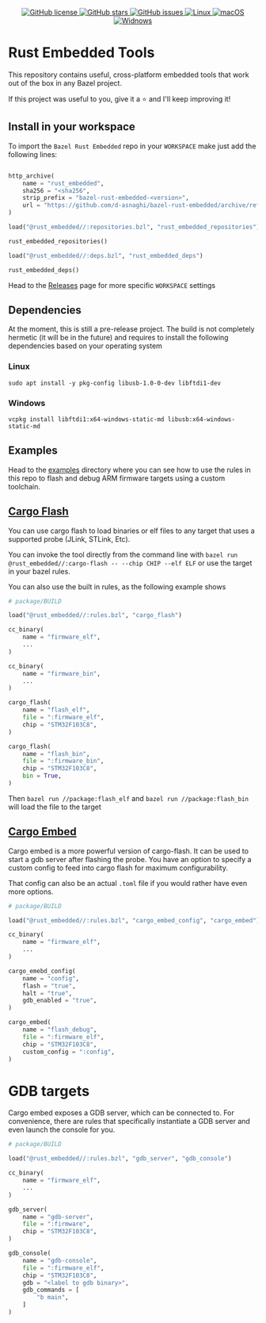 <p align="center">

<a href="https://github.com/d-asnaghi/bazel-rust-embedded/blob/master/LICENSE">
    <img alt="GitHub license" src="https://img.shields.io/github/license/d-asnaghi/bazel-rust-embedded?color=success">
</a>

<a href="https://github.com/d-asnaghi/bazel-rust-embedded/stargazers">
    <img alt="GitHub stars" src="https://img.shields.io/github/stars/d-asnaghi/bazel-rust-embedded?color=success">
</a>

<a href="https://github.com/d-asnaghi/bazel-rust-embedded/issues">
    <img alt="GitHub issues" src="https://img.shields.io/github/issues/d-asnaghi/bazel-rust-embedded">
</a>

<a href="https://github.com/d-asnaghi/bazel-rust-embedded/actions">
    <img alt="Linux" src="https://github.com/d-asnaghi/bazel-rust-embedded/workflows/Linux/badge.svg">
</a>

<a href="https://github.com/d-asnaghi/bazel-rust-embedded/actions">
    <img alt="macOS" src="https://github.com/d-asnaghi/bazel-rust-embedded/workflows/macOS/badge.svg">
</a>

<a href="https://github.com/d-asnaghi/bazel-rust-embedded/actions">
    <img alt="Widnows" src="https://github.com/d-asnaghi/bazel-rust-embedded/workflows/Windows/badge.svg">
</a>

</p>

# Rust Embedded Tools

This repository contains useful, cross-platform embedded tools that work out of the box in any Bazel project.

If this project was useful to you, give it a ⭐️ and I'll keep improving it!

## Install in your workspace

To import the `Bazel Rust Embedded` repo in your `WORKSPACE` make just add the following lines:

```python

http_archive(
    name = "rust_embedded",
    sha256 = "<sha256",
    strip_prefix = "bazel-rust-embedded-<version>",
    url = "https://github.com/d-asnaghi/bazel-rust-embedded/archive/refs/tags/<version>.tar.gz",
)

load("@rust_embedded//:repositories.bzl", "rust_embedded_repositories")

rust_embedded_repositories()

load("@rust_embedded//:deps.bzl", "rust_embedded_deps")

rust_embedded_deps()

```

Head to the [Releases](https://github.com/d-asnaghi/bazel-rust-embedded/releases) page for more specific `WORKSPACE` settings

## Dependencies

At the moment, this is still a pre-release project. The build is not completely hermetic (it will be in the future) and requires to install the following dependencies based on your operating system

### Linux

`sudo apt install -y pkg-config libusb-1.0-0-dev libftdi1-dev`
### Windows

`vcpkg install libftdi1:x64-windows-static-md libusb:x64-windows-static-md`

## Examples

Head to the [examples](examples) directory where you can see how to use the rules in this repo to flash and debug ARM firmware targets using a custom toolchain.

## [Cargo Flash](https://crates.io/crates/cargo-flash)

You can use cargo flash to load binaries or elf files to any target that uses a supported probe (JLink, STLink, Etc).

You can invoke the tool directly from the command line with `bazel run @rust_embedded//:cargo-flash -- --chip CHIP --elf ELF` or use the target in your bazel rules.

You can also use the built in rules, as the following example shows

```python
# package/BUILD

load("@rust_embedded//:rules.bzl", "cargo_flash")

cc_binary(
    name = "firmware_elf",
    ...
)

cc_binary(
    name = "firmware_bin",
    ...
)

cargo_flash(
    name = "flash_elf",
    file = ":firmware_elf",
    chip = "STM32F103C8",
)

cargo_flash(
    name = "flash_bin",
    file = ":firmware_bin",
    chip = "STM32F103C8",
    bin = True,
)
```

Then `bazel run //package:flash_elf` and `bazel run //package:flash_bin` will load the file to the target
## [Cargo Embed](https://crates.io/crates/cargo-embed)

Cargo embed is a more powerful version of cargo-flash. It can be used to start a gdb server after flashing the probe. You have an option to specify a custom config to feed into cargo flash for maximum configurability.

That config can also be an actual `.toml` file if you would rather have even more options.

```python
# package/BUILD

load("@rust_embedded//:rules.bzl", "cargo_embed_config", "cargo_embed")

cc_binary(
    name = "firmware_elf",
    ...
)

cargo_emebd_config(
    name = "config",
    flash = "true",
    halt = "true",
    gdb_enabled = "true",
)

cargo_embed(
    name = "flash_debug",
    file = ":firmware_elf",
    chip = "STM32F103C8",
    custom_config = ":config",
)
```

# GDB targets

Cargo embed exposes a GDB server, which can be connected to. For convenience, there are rules that specifically instantiate a GDB server and even launch the console for you.

```python
# package/BUILD

load("@rust_embedded//:rules.bzl", "gdb_server", "gdb_console")

cc_binary(
    name = "firmware_elf",
    ...
)

gdb_server(
    name = "gdb-server",
    file = ":firmware",
    chip = "STM32F103C8",
)

gdb_console(
    name = "gdb-console",
    file = ":firmware_elf",
    chip = "STM32F103C8",
    gdb = "<label to gdb binary>",
    gdb_commands = [
        "b main",
    ]
)
```
